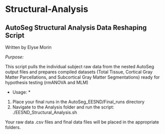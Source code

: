 # Structural-Analysis

## AutoSeg Structural Analysis Data Reshaping Script
Written by Elyse Morin


*Purpose:*

This script pulls the individual subject raw data from the nested AutoSeg output files and prepares compiled datasets (Total Tissue, Cortical Gray Matter Parcellations, and Subcortical Gray Matter Segmentations) ready for hypothesis testing (rmANOVA and MLM) 

* Usage: *

1. Place your final runs in the AutoSeg_EESND/Final_runs directory
2. Navigate to the Analysis folder and run the script:
     ./EESND_Structural_Analysis.sh

Your raw data .csv files and final data files will be placed in the appropriate folders.
